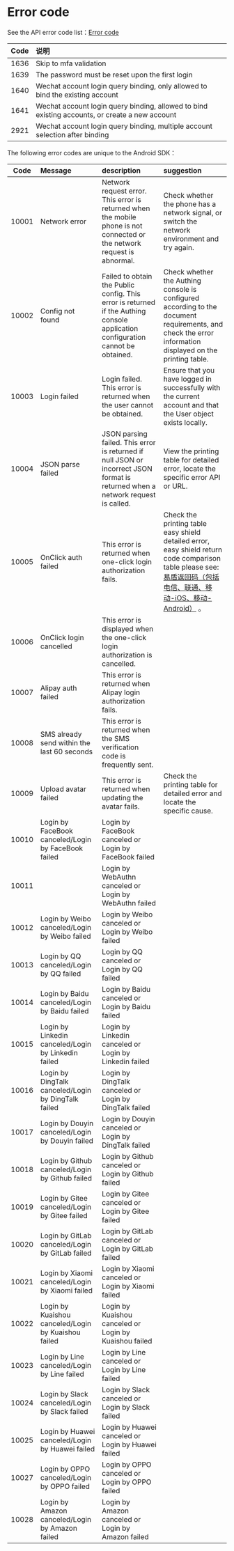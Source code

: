 # Error code

<LastUpdated/>

See the API error code list：[Error code](https://docs.authing.cn/v2/en/reference/error-code.html)

| Code | 说明                                                         |
| :--: | :----------------------------------------------------------- |
| 1636 | Skip to mfa validation                                       |
| 1639 | The password must be reset upon the first login              |
| 1640 | Wechat account login query binding, only allowed to bind the existing account |
| 1641 | Wechat account login query binding, allowed to bind existing accounts, or create a new account |
| 2921 | Wechat account login query binding, multiple account selection after binding |

The following error codes are unique to the Android SDK：

| Code  | Message                                             | description                                                  | suggestion                                                   |
| :---: | :-------------------------------------------------- | :----------------------------------------------------------- | :----------------------------------------------------------- |
| 10001 | Network error                                       | Network request error. This error is returned when the mobile phone is not connected or the network request is abnormal. | Check whether the phone has a network signal, or switch the network environment and try again. |
| 10002 | Config not found                                    | Failed to obtain the Public config. This error is returned if the Authing console application configuration cannot be obtained. | Check whether the Authing console is configured according to the document requirements, and check the error information displayed on the printing table. |
| 10003 | Login failed                                        | Login failed. This error is returned when the user cannot be obtained. | Ensure that you have logged in successfully with the current account and that the User object exists locally. |
| 10004 | JSON parse failed                                   | JSON parsing failed. This error is returned if null JSON or incorrect JSON format is returned when a network request is called. | View the printing table for detailed error, locate the specific error API or URL. |
| 10005 | OnClick auth failed                                 | This error is returned when one-click login authorization fails. | Check the printing table easy shield detailed error, easy shield return code comparison table please see:[易盾返回码（包括电信、联通、移动-iOS、移动-Android）](https://support.dun.163.com/documents/287305921855672320?docId=314946816851496960) 。 |
| 10006 | OnClick login cancelled                             | This error is displayed when the one-click login authorization is cancelled. |                                                              |
| 10007 | Alipay auth failed                                  | This error is returned when Alipay login authorization fails. |                                                              |
| 10008 | SMS already send within the last 60 seconds         | This error is returned when the SMS verification code is frequently sent. |                                                              |
| 10009 | Upload avatar failed                                | This error is returned when updating the avatar fails.       | Check the printing table for detailed error and locate the specific cause. |
| 10010 | Login by FaceBook canceled/Login by FaceBook failed | Login by FaceBook canceled or Login by FaceBook failed       |                                                              |
| 10011 |                                                     | Login by WebAuthn canceled or Login by WebAuthn failed       |                                                              |
| 10012 | Login by Weibo canceled/Login by Weibo failed       | Login by Weibo canceled or Login by Weibo failed             |                                                              |
| 10013 | Login by QQ canceled/Login by QQ failed             | Login by QQ canceled or Login by QQ failed                   |                                                              |
| 10014 | Login by Baidu canceled/Login by Baidu failed       | Login by Baidu canceled or Login by Baidu failed             |                                                              |
| 10015 | Login by Linkedin canceled/Login by Linkedin failed | Login by Linkedin canceled or Login by Linkedin failed       |                                                              |
| 10016 | Login by DingTalk canceled/Login by DingTalk failed | Login by DingTalk canceled or Login by DingTalk failed       |                                                              |
| 10017 | Login by Douyin canceled/Login by Douyin failed     | Login by Douyin canceled or Login by DingTalk failed         |                                                              |
| 10018 | Login by Github canceled/Login by Github failed     | Login by Github canceled or Login by Github failed           |                                                              |
| 10019 | Login by Gitee canceled/Login by Gitee failed       | Login by Gitee canceled or Login by Gitee failed             |                                                              |
| 10020 | Login by GitLab canceled/Login by GitLab failed     | Login by GitLab canceled or Login by GitLab failed           |                                                              |
| 10021 | Login by Xiaomi canceled/Login by Xiaomi failed     | Login by Xiaomi canceled or Login by Xiaomi failed           |                                                              |
| 10022 | Login by Kuaishou canceled/Login by Kuaishou failed | Login by Kuaishou canceled or Login by Kuaishou failed       |                                                              |
| 10023 | Login by Line canceled/Login by Line failed         | Login by Line canceled or Login by Line failed               |                                                              |
| 10024 | Login by Slack canceled/Login by Slack failed       | Login by Slack canceled or Login by Slack failed             |                                                              |
| 10025 | Login by Huawei canceled/Login by Huawei failed     | Login by Huawei canceled or Login by Huawei failed           |                                                              |
| 10027 | Login by OPPO canceled/Login by OPPO failed         | Login by OPPO canceled or Login by OPPO failed               |                                                              |
| 10028 | Login by Amazon canceled/Login by Amazon failed     | Login by Amazon canceled or Login by Amazon failed           |                                                              |
